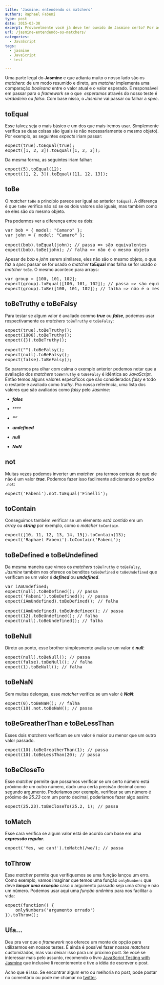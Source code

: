 ```yaml
---
title: 'Jasmine: entendendo os matchers'
authors: Raphael Fabeni
type: post
date: 2015-03-30
excerpt: Provavelmente você já deve ter ouvido de Jasmine certo? Por acaso, você conhece todos os matchers que ele nos oferece pra testar?
url: /jasmine-entendendo-os-matchers/
categories:
  - JavaScript
tags:
  - jasmine
  - JavaScript
  - test

---
```

Uma parte legal do **Jasmine** e que adianta muito o nosso lado são os _matchers_: de um modo resumido e direto, um _matcher_ implementa uma comparação _booleana_ entre o valor atual e o valor esperado. É responsável em passar para o _framework_ se o que  _esperamos_ através do nosso teste é _verdadeiro_ ou _falso_. Com base nisso, o _Jasmine_ vai passar ou falhar a _spec_.

## toEqual

Esse talvez seja o mais básico e um dos que mais iremos usar. Simplemente verifica se duas coisas são iguais (e não necessariamente o mesmo objeto). Por exemplo, as seguintes _expects_ iriam passar:

<pre class="lang-js">expect(true).toEqual(true);
expect([1, 2, 3]).toEqual([1, 2, 3]);
</pre>

Da mesma forma, as seguintes iriam falhar:

<pre class="lang-js">expect(5).toEqual(12);
expect([1, 2, 3]).toEqual([11, 12, 13]);
</pre>

## toBe

O _matcher_ `toBe` a princípio parece ser igual ao anterior `toEqual`. A diferença é que `toBe` verifica não só se os dois valores são iguais, mas também como se eles são do mesmo objeto.

Pra podermos ver a diferença entre os dois:

<pre class="lang-js">var bob = { model: "Camaro" };
var john = { model: "Camaro" };

expect(bob).toEqual(john); // passa =&gt; são equivalentes
expect(bob).toBe(john); // falha =&gt; não é o mesmo objeto
</pre>

Apesar de _bob_ e _john_ serem similares, eles não são o mesmo objeto, o que faz a _spec_ passar se for usado o _matcher_ **toEqual** mas falha se for usado o _matcher_ `toBe`. O mesmo acontece para arrays:

<pre class="lang-js">var group = [100, 101, 102];
expect(group).toEqual([100, 101, 102]); // passa =&gt; são equivalentes
expect(group).toBe([100, 101, 102]); // falha =&gt; não é o mesmo array
</pre>

## toBeTruthy e toBeFalsy

Para testar se algum valor é avaliado commo **_true_** ou **_false_**, podemos usar respectivamente os _matchers_ `toBeTruthy` e `toBeFalsy`:

<pre class="lang-js">expect(true).toBeTruthy();
expect(1000).toBeTruthy();
expect({}).toBeTruthy();

expect("").toBeFalsy();
expect(null).toBeFalsy();
expect(false).toBeFalsy();
</pre>

Se pararmos pra olhar com calma o exemplo anterior podemos notar que a avaliação dos _matchers_ `toBeTruthy` e `toBeFalsy` é idêntica ao _JavaScript_. Então temos alguns valores específicos que são considerados _falsy_ e todo o restante é avaliado como _truthy_. Pra nossa referência, uma lista dos valores que são avaliados como _falsy_ pelo _Jasmine_:

* **_false_**
  
* _****_
  
* _**&#8220;&#8221;**_
  
* **_undefined_**
  
* _**null**_
  
* _**NaN**_

## not

Muitas vezes podemos inverter um _matcher_  pra termos certeza de que ele não é um valor **_true_**. Podemos fazer isso facilmente adicionando o prefixo `.not`:

<pre class="lang-js">expect('Fabeni').not.toEqual('Finelli');
</pre>

## toContain

Conseguimos também verificar se um elemento _está contido_ em um _array_ ou **_string_** por exemplo, como o _matcher_ `toContain`.

<pre class="lang-js">expect([10, 11, 12, 13, 14, 15]).toContain(13);
expect('Raphael Fabeni').toContain('Fabeni');
</pre>

## toBeDefined e toBeUndefined

Da mesma maneira que vimos os _matchers_ `toBeTruthy` e `toBeFalsy`, _Jasmine_ também nos oferece os benditos `toBeDefined` e `toBeUndefined` que verificam se um valor é **_defined_** ou **_undefined_**.

<pre class="lang-js">var iAmUndefined;
expect(null).toBeDefined(); // passa
expect('Fabeni').toBeDefined(); // passa
expect(iAmUndefined).toBeDefined(); // falha

expect(iAmUndefined).toBeUndefined(); // passa
expect(12).toBeUndefined(); // falha
expect(null).toBeUndefined(); // falha
</pre>

## toBeNull

Direto ao ponto, esse brother simplesmente avalia se um valor é **_null_**:

<pre class="lang-js">expect(null).toBeNull(); // passa
expect(false).toBeNull(); // falha
expect(1).toBeNull(); // falha
</pre>

## toBeNaN

Sem muitas delongas, esse _matcher_ verifica se um valor é **_NaN_**:

<pre class="lang-js">expect(0).toBeNaN(); // falha
expect(10).not.toBeNaN(); // passa
</pre>

## toBeGreatherThan e toBeLessThan

Esses dois _matchers_ verificam se um valor é maior ou menor que um outro valor passado.

<pre class="lang-js">expect(10).toBeGreatherThan(1); // passa
expect(10).toBeLessThan(20); // passa
</pre>

## toBeCloseTo

Esse _matcher_ permite que possamos verificar se um certo número está próximo de um outro número, dado uma certa precisão decimal como segundo argumento. Poderíamos por exemplo, verificar se um número é próximo de _25.23_ com um ponto decimal, poderíamos fazer algo assim:

<pre class="lang-js">expect(25.23).toBeCloseTo(25.2, 1); // passa
</pre>

## toMatch

Esse cara verifica se algum valor está de acordo com base em uma **_expressão regular_**.

<pre class="lang-js">expect('Yes, we can!').toMatch(/we/); // passa
</pre>

## toThrow

Esse _matcher_ permite que verifiquemos se uma função lançou um erro. Como exemplo, vamos imaginar que temos uma função `onlyNumbers` que deve **_lançar uma exceção_** caso o argumento passado seja uma _string_ e não um número. Podemos usar aqui uma _função anônima_ para nos facilitar a vida:

<pre class="lang-js">expect(function() {
    onlyNumbers('argumento errado')
}).toThrow();
</pre>

## Ufa&#8230;

Deu pra ver que o _framework_ nos oferece um monte de opção para utilizarmos em nossos testes. É ainda é possível fazer nossos _matchers_ customizados, mas vou deixar isso para um próximo post. Se você se interessar mais pelo assunto, recomendo o livro <a href="http://shop.oreilly.com/product/0636920028277.do" target="_blank">JavaScript Testing with Jasmine</a> que inclusive li recentemente e tive a idéia de escrever o post.

Acho que é isso. Se encontrar algum erro ou melhoria no post, pode postar no comentário ou pode me chamar no <a href="https://twitter.com/raphaelfabeni" target="_blank">twitter</a>.